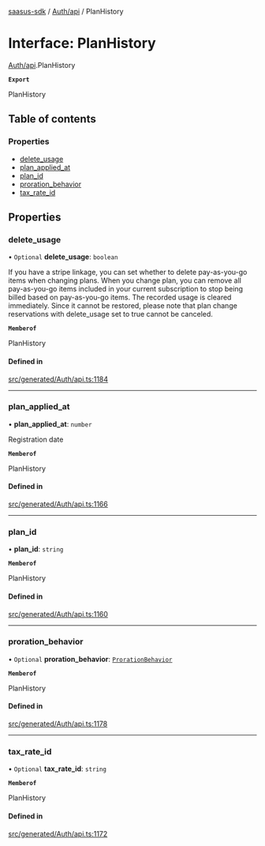 [saasus-sdk](../README.md) / [Auth/api](../modules/Auth_api.md) / PlanHistory

# Interface: PlanHistory

[Auth/api](../modules/Auth_api.md).PlanHistory

**`Export`**

PlanHistory

## Table of contents

### Properties

- [delete\_usage](Auth_api.PlanHistory.md#delete_usage)
- [plan\_applied\_at](Auth_api.PlanHistory.md#plan_applied_at)
- [plan\_id](Auth_api.PlanHistory.md#plan_id)
- [proration\_behavior](Auth_api.PlanHistory.md#proration_behavior)
- [tax\_rate\_id](Auth_api.PlanHistory.md#tax_rate_id)

## Properties

### delete\_usage

• `Optional` **delete\_usage**: `boolean`

If you have a stripe linkage,  you can set whether to delete pay-as-you-go items when changing plans. When you change plan, you can remove all pay-as-you-go items included in your current subscription to stop being billed based on pay-as-you-go items. The recorded usage is cleared immediately. Since it cannot be restored, please note that plan change reservations with delete_usage set to true cannot be canceled.

**`Memberof`**

PlanHistory

#### Defined in

[src/generated/Auth/api.ts:1184](https://github.com/saasus-platform/saasus-sdk-javascript/blob/c67ac22/src/generated/Auth/api.ts#L1184)

___

### plan\_applied\_at

• **plan\_applied\_at**: `number`

Registration date

**`Memberof`**

PlanHistory

#### Defined in

[src/generated/Auth/api.ts:1166](https://github.com/saasus-platform/saasus-sdk-javascript/blob/c67ac22/src/generated/Auth/api.ts#L1166)

___

### plan\_id

• **plan\_id**: `string`

**`Memberof`**

PlanHistory

#### Defined in

[src/generated/Auth/api.ts:1160](https://github.com/saasus-platform/saasus-sdk-javascript/blob/c67ac22/src/generated/Auth/api.ts#L1160)

___

### proration\_behavior

• `Optional` **proration\_behavior**: [`ProrationBehavior`](../enums/Auth_api.ProrationBehavior.md)

**`Memberof`**

PlanHistory

#### Defined in

[src/generated/Auth/api.ts:1178](https://github.com/saasus-platform/saasus-sdk-javascript/blob/c67ac22/src/generated/Auth/api.ts#L1178)

___

### tax\_rate\_id

• `Optional` **tax\_rate\_id**: `string`

**`Memberof`**

PlanHistory

#### Defined in

[src/generated/Auth/api.ts:1172](https://github.com/saasus-platform/saasus-sdk-javascript/blob/c67ac22/src/generated/Auth/api.ts#L1172)

